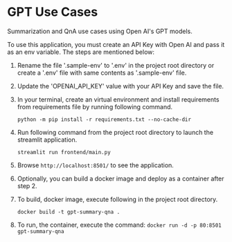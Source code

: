 # GPT Use Cases
Summarization and QnA use cases using Open AI's GPT models. 

To use this application, you must create an API Key with Open AI and pass it as an env variable. The steps are mentioned below:

1. Rename the file '.sample-env' to '.env' in the project root directory or create a '.env' file with same contents as '.sample-env' file.
2. Update the 'OPENAI_API_KEY' value with your API Key and save the file.
    
3. In your terminal, create an virtual environment and install requirements from requirements file by running following command.

   `python -m pip install -r requirements.txt --no-cache-dir`
4. Run following command from the project root directory to launch the streamlit application.

   `streamlit run frontend/main.py`
5. Browse `http://localhost:8501/` to see the application.
6. Optionally, you can build a docker image and deploy as a container after step 2.
7. To build, docker image, execute following in the project root directory.

    `docker build -t gpt-summary-qna .`
8. To run, the container, execute the command: `docker run -d -p 80:8501 gpt-summary-qna`

